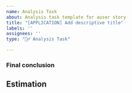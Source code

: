 ```yaml
---
name: Analysis Task 
about: Analysis task template for auser story
title: "[APPLICATION] Add descriptive title"
labels: ''
assignees: ''
type: "🕵️‍♂️ Analysis Task"

---
```


### Final conclusion

## Estimation
